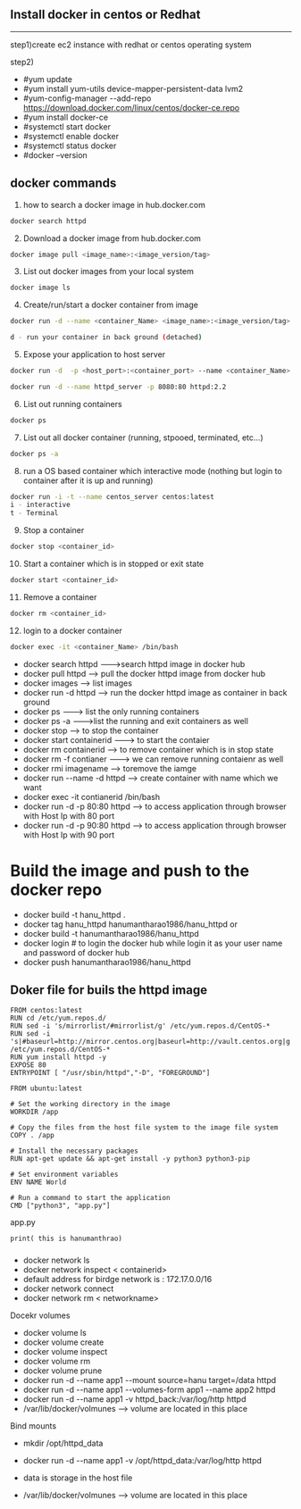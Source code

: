## Install docker in centos or Redhat
------
step1)create ec2 instance with redhat or centos operating system

step2)
- #yum update
- #yum install yum-utils device-mapper-persistent-data lvm2
- #yum-config-manager --add-repo      https://download.docker.com/linux/centos/docker-ce.repo
- #yum install docker-ce
- #systemctl start docker
- #systemctl enable docker
- #systemctl status docker
- #docker –version


## docker commands
1. how to search a docker image in hub.docker.com
```sh
docker search httpd
```
2. Download a docker image from hub.docker.com
```sh
docker image pull <image_name>:<image_version/tag>
```

3. List out docker images from your local system
```sh
docker image ls
```

4. Create/run/start a docker container from image
```sh
docker run -d --name <container_Name> <image_name>:<image_version/tag>

d - run your container in back ground (detached)
```

5. Expose your application to host server
```sh
docker run -d  -p <host_port>:<container_port> --name <container_Name> <image_name>:<Image_version/tag>

docker run -d --name httpd_server -p 8080:80 httpd:2.2
```

6. List out running containers
```sh
docker ps
```

7. List out all docker container (running, stpooed, terminated, etc...)
```sh
docker ps -a
```

8. run a OS based container which interactive mode (nothing but login to container after it is up and running)

```sh
docker run -i -t --name centos_server centos:latest
i - interactive
t - Terminal
```

9. Stop a container 
```sh
docker stop <container_id>
```

10. Start a container which is in stopped or exit state

```sh
docker start <container_id>
```
11. Remove a container

```sh
docker rm <container_id>
```

12. login to a docker container
```sh
docker exec -it <container_Name> /bin/bash
```
- docker search httpd --->search httpd image in docker hub
- docker pull httpd    --> pull the docker httpd image from docker hub
- docker images  --> list images
- docker run -d httpd  --> run the docker httpd  image as container in back ground
- docker ps ---> list the only running containers
- docker ps -a --->list the running and exit containers as well
- docker stop <containerid>  --> to stop the container
- docker start containerid   ---> to start the contaier
- docker rm containerid  --> to remove container which is in stop state
- docker rm -f contianer  --->  we can remove running contaienr as well
- docker rmi imagename  --> toremove the iamge
- docker run --name <contianername> -d httpd  --> create container with name which we want
- docker exec -it contianerid /bin/bash
- docker run -d -p 80:80 httpd  --> to access application through browser with Host Ip with 80 port
- docker run -d -p 90:80 httpd  --> to access application through browser with Host Ip with 90 port


# Build the image and push to the docker repo
- docker build -t hanu_httpd .
- docker tag hanu_httpd  hanumantharao1986/hanu_httpd
or 
- docker build -t hanumantharao1986/hanu_httpd
- docker login  # to login the docker hub while login it as your user name and password of docker hub
- docker push hanumantharao1986/hanu_httpd

## Doker file for  buils the httpd image
```
FROM centos:latest
RUN cd /etc/yum.repos.d/
RUN sed -i 's/mirrorlist/#mirrorlist/g' /etc/yum.repos.d/CentOS-*
RUN sed -i 's|#baseurl=http://mirror.centos.org|baseurl=http://vault.centos.org|g' /etc/yum.repos.d/CentOS-*
RUN yum install httpd -y
EXPOSE 80
ENTRYPOINT [ "/usr/sbin/httpd","-D", "FOREGROUND"]
```

```
FROM ubuntu:latest

# Set the working directory in the image
WORKDIR /app

# Copy the files from the host file system to the image file system
COPY . /app

# Install the necessary packages
RUN apt-get update && apt-get install -y python3 python3-pip

# Set environment variables
ENV NAME World

# Run a command to start the application
CMD ["python3", "app.py"]

```
app.py
```
print( this is hanumanthrao)
```

###
- docker network ls
- docker network inspect < containerid>
- default address for birdge network is : 172.17.0.0/16
- docker network connect <custom-network> <container name>
- docker network rm < networkname>

Docekr volumes
- docker volume ls
- docker volume create <volume name>
- docker volume inspect <volume name>
- docker volume rm <volume name>
- docker volume prune
- docker run -d --name app1 --mount  source=hanu target=/data httpd
- docker run -d --name app1 --volumes-form app1 --name app2 httpd
- docker run -d --name app1  -v httpd_back:/var/log/http httpd
- /var/lib/docker/volmunes --> volume are located in this place

Bind mounts
- mkdir /opt/httpd_data
- docker run -d --name app1  -v /opt/httpd_data:/var/log/http httpd
- data is storage in the host file




- /var/lib/docker/volmunes --> volume are located in this place







